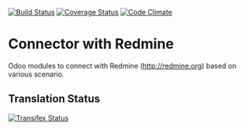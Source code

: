 [![Build Status](https://travis-ci.org/OCA/connector-redmine.svg?branch=7.0)](https://travis-ci.org/OCA/connector-redmine)
[![Coverage Status](https://coveralls.io/repos/OCA/connector-redmine/badge.svg?branch=7.0)](https://coveralls.io/r/OCA/connector-redmine?branch=7.0)
[![Code Climate](https://codeclimate.com/github/OCA/connector-redmine/badges/gpa.svg)](https://codeclimate.com/github/OCA/connector-redmine)

# Connector with Redmine 

Odoo modules to connect with Redmine (http://redmine.org) based on various scenario.

Translation Status
------------------
[![Transifex Status](https://www.transifex.com/projects/p/OCA-connector-redmine-7-0/chart/image_png)](https://www.transifex.com/projects/p/OCA-connector-redmine-7-0)
